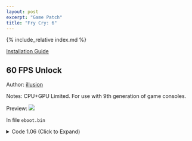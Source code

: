 ```yaml
---
layout: post
excerpt: "Game Patch"
title: "Fry Cry: 6"
---
```


<!-- # {{ page.title }} -->

{% include_relative index.md %}

[Installation Guide](/install-instructions/)

## 60 FPS Unlock

Author: [illusion](https://twitter.com/illusion0002)

Notes: CPU+GPU Limited. For use with 9th generation of game consoles.

Preview: ![](https://img-assets.illusion0001.workers.dev/assets/images/patches/preview/FC6-FPS/FC6-FPS-0.png)

In file `eboot.bin`

<details>
<summary>Code 1.06 (Click to Expand)</summary>

{% highlight yml %}
- game: "Fry Cry 6"
  app_ver: "01.06"
  patch_ver: "1.0"
  name: "60 FPS Unlock"
  author: "illusion"
  arch: generic_orbis
  enabled: False
  patch_list:
        - [ bytes, 0x9F7471, "EB 0E" ]
        - [ bytes, 0x9F7481, "31 F6" ]
{% endhighlight %}

</details>

<!--

## Resolution Patch

CPU+GPU Limited. For use with 9th generation of game consoles.

Author: [illusion](https://twitter.com/illusion0002)

In file `eboot.bin`

<details>
<summary>Code 1.06 (Click to Expand)</summary>

{% highlight none %}
# Base
#0x9EF8A9 # int32
#0x9EF8AF # int32
# Neo
#0x9EF932 # int32
#0x9EF938 # int32
{% endhighlight %}

</details>

-->
